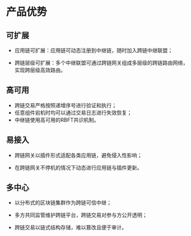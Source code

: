 # 产品优势

## 可扩展

- 应用链可扩展：应用链可动态注册到中继链，随时加入跨链中继联盟；

- 跨链层级可扩展：多个中继联盟可通过跨链网关组成多层级的跨链路由网络，实现跨层级高效路由。

## 高可用

- 跨链交易严格按照递增序号进行验证和执行；
- 任意组件宕机时均可以通过交易日志进行失效恢复；
- 中继链使用高可用的RBFT共识机制。

## 易接入

- 跨链网关以插件形式适配各类应用链，避免侵入性影响；

- 在跨链网关不停机的情况下动态进行应用链与插件更新。

## 多中心

- 以分布式的区块链集群作为跨链可信中继；

- 多方共同监管维护跨链平台，跨链交易对参与方公开透明；

- 跨链交易以链式结构存储，难以篡改且便于审计。